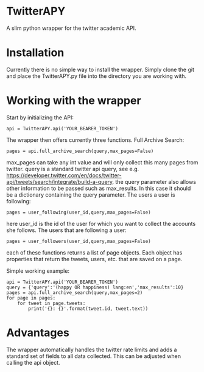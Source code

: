# TwitterAPY
A slim python wrapper for the twitter academic API.

# Installation
Currently there is no simple way to install the wrapper. Simply clone the git and place the TwitterAPY.py file into the directory you are working with.

# Working with the wrapper
Start by initializing the API:
```
api = TwitterAPY.api('YOUR_BEARER_TOKEN')
```
The wrapper then offers currently three functions.
Full Archive Search:
```
pages = api.full_archive_search(query,max_pages=False)
```
max_pages can take any int value and will only collect this many pages from twitter.
query is a standard twitter api query, see e.g. https://developer.twitter.com/en/docs/twitter-api/tweets/search/integrate/build-a-query. the query parameter also allows other information to be passed such as max_results. In this case it should be a dictionary containing the query parameter.
The users a user is following:
```
pages = user_following(user_id,query,max_pages=False)
```
here user_id is the id of the user for which you want to collect the accounts she follows.
The users that are following a user:
```
pages = user_followers(user_id,query,max_pages=False)
```
each of these functions returns a list of page objects. Each object has properties that return the tweets, users, etc. that are saved on a page.

Simple working example:
```
api = TwitterAPY.api('YOUR_BEARER_TOKEN')
query = {'query':'(happy OR happiness) lang:en','max_results':10}
pages = api.full_archive_search(query,max_pages=2)
for page in pages:
	for tweet in page.tweets:
		print('{}: {}'.format(tweet.id, tweet.text))
```
# Advantages
The wrapper automatically handles the twitter rate limits and adds a standard set of fields to all data collected. This can be adjusted when calling the api object.